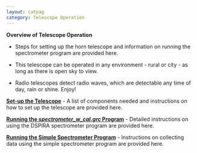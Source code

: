 ```yaml
---
layout: catpag
category: Telescope Operation
---
```


**Overview of Telescope Operation** 

* Steps for setting up the horn telescope and information on running the spectrometer program are provided here.

* This telescope can be operated in any environment - rural or city - as long as there is open sky to view.

* Radio telescopes detect radio waves, which are detectable any time of day, rain or shine. Enjoy!

[**Set-up the Telescope**](https://wvurail.org//dspira-lessons/Horn_can) - A list of components needed and instructions on how to set up the telescope are provided here.

[**Running the *spectrometer_w_cal.grc* Program**](https://wvurail.org//dspira-lessons/Horn_can) - Detailed instructions on using the DSPIRA spectrometer program are provided here.

[**Running the Simple Spectrometer Program**](https://wvurail.org//dspira-lessons/Horn_can) - Instructions on collecting data using the simple spectrometer program are provided here.
